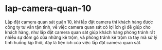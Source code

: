 # lap-camera-quan-10
Lắp đặt camera quan sát quận 10, khi lắp đặt camera thì khách hàng được công ty tư vấn tận tình, về việc camera quan sát có lợi ích gì để giúp cho khách hàng, như lắp đặt camera quan sát giúp khách hàng phòng tránh rất nhiều sự dồm gó của những kẻ trộm, và phòng tránh kẻ trộm ra tay mà sử lý tình huống kịp thời, đây là tiện ích của việc lắp đặt camera quan sát.
